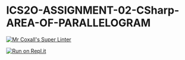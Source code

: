 # ICS2O-ASSIGNMENT-02-CSharp-AREA-OF-PARALLELOGRAM

[![Mr Coxall's Super Linter](https://github.com/Alex-Nelson-1/ICS2O-ASSIGNMENT-02-CSharp-AREA-OF-PARALLELOGRAM/workflows/Mr%20Coxall's%20Super%20Linter/badge.svg)](https://github.com/Alex-Nelson-1/ICS2O-ASSIGNMENT-02-CSharp-AREA-OF-PARALLELOGRAM/actions/)

[![Run on Repl.it](https://repl.it/badge/github/Alex-Nelson-1/ICS2O-ASSIGNMENT-02-CSharp-AREA-OF-PARALLELOGRAM)](https://repl.it/github/Alex-Nelson-1/ICS2O-ASSIGNMENT-02-CSharp-AREA-OF-PARALLELOGRAM)
